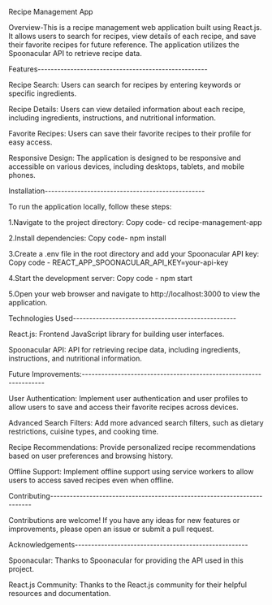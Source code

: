Recipe Management App

Overview-This is a recipe management web application built using React.js. It allows users to search for recipes, view details of each recipe, and save their favorite recipes for future reference. The application utilizes the Spoonacular API to retrieve recipe data.

Features----------------------------------------------------

Recipe Search: Users can search for recipes by entering keywords or specific ingredients.

Recipe Details: Users can view detailed information about each recipe, including ingredients, instructions, and nutritional information.

Favorite Recipes: Users can save their favorite recipes to their profile for easy access.

Responsive Design: The application is designed to be responsive and accessible on various devices, including desktops, tablets, and mobile phones.

Installation-------------------------------------------------

To run the application locally, follow these steps:

1.Navigate to the project directory:
Copy code- cd recipe-management-app

2.Install dependencies:
Copy code- npm install

3.Create a .env file in the root directory and add your Spoonacular API key:
Copy code - REACT_APP_SPOONACULAR_API_KEY=your-api-key

4.Start the development server:
Copy code - npm start

5.Open your web browser and navigate to http://localhost:3000 to view the application.

Technologies Used--------------------------------------------------

React.js: Frontend JavaScript library for building user interfaces.

Spoonacular API: API for retrieving recipe data, including ingredients, instructions, and nutritional information.

Future Improvements:------------------------------------------------------------------

User Authentication: Implement user authentication and user profiles to allow users to save and access their favorite recipes across devices.

Advanced Search Filters: Add more advanced search filters, such as dietary restrictions, cuisine types, and cooking time.

Recipe Recommendations: Provide personalized recipe recommendations based on user preferences and browsing history.

Offline Support: Implement offline support using service workers to allow users to access saved recipes even when offline.

Contributing------------------------------------------------------------------------

Contributions are welcome! If you have any ideas for new features or improvements, please open an issue or submit a pull request.

Acknowledgements-----------------------------------------------------

Spoonacular: Thanks to Spoonacular for providing the API used in this project.

React.js Community: Thanks to the React.js community for their helpful resources and documentation.





